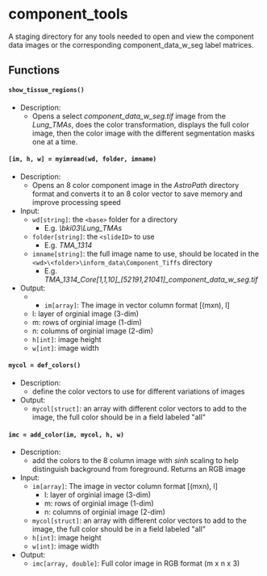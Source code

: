 # component_tools
A staging directory for any tools needed to open and view the component data images or the corresponding component_data_w_seg label matrices.

## Functions
#### ```show_tissue_regions()```
- Description:
  - Opens a select *component_data_w_seg.tif* image from the *Lung_TMAs*, does the color transformation, displays the full color image, then the color image with the different segmentation masks one at a time.
 
#### ```[im, h, w] = myimread(wd, folder, imname)```
- Description:
  - Opens an 8 color component image in the *AstroPath* directory format and converts it to an 8 color vector to save memory and improve processing speed
- Input:
  - ```wd[string]```: the ```<base>``` folder for a directory
    - E.g. *\\bki03\Lung_TMAs*
  - ```folder[string]```: the ```<slideID>``` to use
    - E.g. *TMA_1314*
  - ```imname[string]```: the full image name to use, should be located in the ```<wd>\<folder>\inform_data\Component_Tiffs``` directory
    - E.g. *TMA_1314_Core[1,1,10]_[52191,21041]_component_data_w_seg.tif*
- Output:
  -   - ```im[array]```: The image in vector column format [(mxn), l] 
    - l: layer of orginial image (3-dim)
    - m: rows of orginial image (1-dim)
    - n: columns of orginial image (2-dim)
  - ```h[int]```: image height
  - ```w[int]```: image width
 
#### ```mycol = def_colors()``` 
- Description:
  - define the color vectors to use for different variations of images
- Output:
  - ```mycol[struct]```: an array with different color vectors to add to the image, the full color should be in a field labeled "all"
  
#### ```imc = add_color(im, mycol, h, w)```
- Description:
  - add the colors to the 8 column image with *sinh* scaling to help  distinguish background from foreground. Returns an RGB image
- Input: 
  - ```im[array]```: The image in vector column format [(mxn), l] 
    - l: layer of orginial image (3-dim)
    - m: rows of orginial image (1-dim)
    - n: columns of orginial image (2-dim)
  - ```mycol[struct]```: an array with different color vectors to add to the image, the full color should be in a field labeled "all"
  - ```h[int]```: image height
  - ```w[int]```: image width
- Output:
  - ```imc[array, double]```: Full color image in RGB format (m x n x 3)
